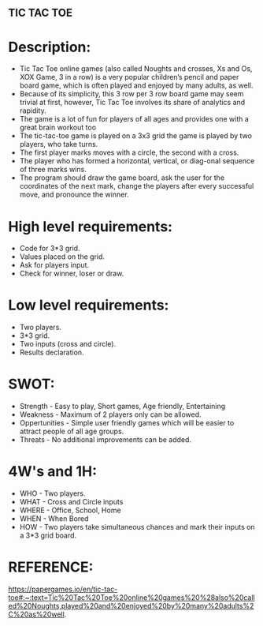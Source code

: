 ## TIC TAC TOE

# Description:
* Tic Tac Toe online games (also called Noughts and crosses, Xs and Os, XOX Game, 3 in a row) is a very popular children’s pencil and paper board game, which is often played and enjoyed by many adults, as well. 
* Because of its simplicity, this 3 row per 3 row board game may seem trivial at first, however, Tic Tac Toe involves its share of analytics and rapidity. 
* The game is a lot of fun for players of all ages and provides one with a great brain workout too
* The tic-tac-toe game is played on a 3x3 grid the game is played by two players, who take turns.
* The first player marks moves with a circle, the second with a cross. 
* The player who has formed a horizontal, vertical, or diag-onal sequence of three marks wins. 
* The program should draw the game board, ask the user for the coordinates of the next mark, change the players after every successful move, and pronounce the winner.

# High level requirements:
* Code for 3*3 grid.
* Values placed on the grid.
* Ask for players input.
* Check for winner, loser or draw.

# Low level requirements:
* Two players.
* 3*3 grid.
* Two inputs (cross and circle).
* Results declaration.

# SWOT:
* Strength - Easy to play, Short games, Age friendly, Entertaining 
* Weakness - Maximum of 2 players only can be allowed.
* Oppertunities - Simple user friendly games which will be easier to attract people of all age groups.
* Threats - No additional improvements can be added.

# 4W's and 1H:
* WHO - Two players.
* WHAT - Cross and Circle inputs
* WHERE - Office, School, Home
* WHEN - When Bored
* HOW - Two players take simultaneous chances and mark their inputs on a 3*3 grid board.    

# REFERENCE:
https://papergames.io/en/tic-tac-toe#:~:text=Tic%20Tac%20Toe%20online%20games%20%28also%20called%20Noughts,played%20and%20enjoyed%20by%20many%20adults%2C%20as%20well.
